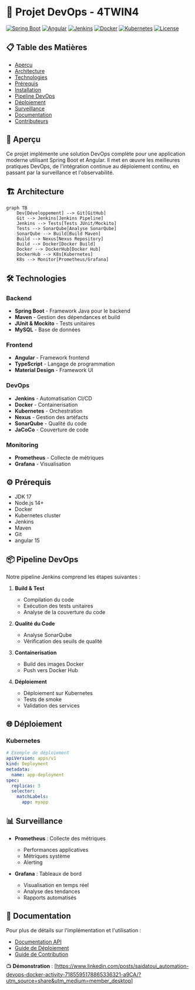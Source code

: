 # 🚀 Projet DevOps - 4TWIN4

[![Spring Boot](https://img.shields.io/badge/Spring%20Boot-2.7.0-brightgreen.svg)](https://spring.io/projects/spring-boot)
[![Angular](https://img.shields.io/badge/Angular-14.0.0-red.svg)](https://angular.io/)
[![Jenkins](https://img.shields.io/badge/Jenkins-2.0-blue.svg)](https://www.jenkins.io/)
[![Docker](https://img.shields.io/badge/Docker-20.10-blue.svg)](https://www.docker.com/)
[![Kubernetes](https://img.shields.io/badge/Kubernetes-1.24-blue.svg)](https://kubernetes.io/)
[![License](https://img.shields.io/badge/License-MIT-yellow.svg)](LICENSE)

## 📋 Table des Matières
- [Aperçu](#-aperçu)
- [Architecture](#-architecture)
- [Technologies](#-technologies)
- [Prérequis](#-prérequis)
- [Installation](#-installation)
- [Pipeline DevOps](#-pipeline-devops)
- [Déploiement](#-déploiement)
- [Surveillance](#-surveillance)
- [Documentation](#-documentation)
- [Contributeurs](#-contributeurs)

## 🎯 Aperçu
Ce projet implémente une solution DevOps complète pour une application moderne utilisant Spring Boot et Angular. Il met en œuvre les meilleures pratiques DevOps, de l'intégration continue au déploiement continu, en passant par la surveillance et l'observabilité.

## 🏗 Architecture
```mermaid
graph TB
    Dev[Développement] --> Git[GitHub]
    Git --> Jenkins[Jenkins Pipeline]
    Jenkins --> Tests[Tests JUnit/Mockito]
    Tests --> SonarQube[Analyse SonarQube]
    SonarQube --> Build[Build Maven]
    Build --> Nexus[Nexus Repository]
    Build --> Docker[Docker Build]
    Docker --> DockerHub[Docker Hub]
    DockerHub --> K8s[Kubernetes]
    K8s --> Monitor[Prometheus/Grafana]
```

## 🛠 Technologies
### Backend
- **Spring Boot** - Framework Java pour le backend
- **Maven** - Gestion des dépendances et build
- **JUnit & Mockito** - Tests unitaires
- **MySQL** - Base de données

### Frontend
- **Angular** - Framework frontend
- **TypeScript** - Langage de programmation
- **Material Design** - Framework UI

### DevOps
- **Jenkins** - Automatisation CI/CD
- **Docker** - Containerisation
- **Kubernetes** - Orchestration
- **Nexus** - Gestion des artéfacts
- **SonarQube** - Qualité du code
- **JaCoCo** - Couverture de code

### Monitoring
- **Prometheus** - Collecte de métriques
- **Grafana** - Visualisation

## ⚙️ Prérequis
- JDK 17
- Node.js 14+
- Docker
- Kubernetes cluster
- Jenkins
- Maven
- Git
- angular 15

## 📦 Pipeline DevOps

Notre pipeline Jenkins comprend les étapes suivantes :

1. **Build & Test**
   - Compilation du code
   - Exécution des tests unitaires
   - Analyse de la couverture du code

2. **Qualité du Code**
   - Analyse SonarQube
   - Vérification des seuils de qualité

3. **Containerisation**
   - Build des images Docker
   - Push vers Docker Hub

4. **Déploiement**
   - Déploiement sur Kubernetes
   - Tests de smoke
   - Validation des services

## 🌐 Déploiement

### Kubernetes
```yaml
# Exemple de déploiement
apiVersion: apps/v1
kind: Deployment
metadata:
  name: app-deployment
spec:
  replicas: 3
  selector:
    matchLabels:
      app: myapp
```

## 📊 Surveillance

- **Prometheus** : Collecte des métriques
  - Performances applicatives
  - Métriques système
  - Alerting

- **Grafana** : Tableaux de bord
  - Visualisation en temps réel
  - Analyse des tendances
  - Rapports automatisés

## 📖 Documentation

Pour plus de détails sur l'implémentation et l'utilisation :
- [Documentation API](docs/api.md)
- [Guide de Déploiement](docs/deployment.md)
- [Guide de Contribution](CONTRIBUTING.md)


📺 **Démonstration** : [https://www.linkedin.com/posts/saidatoui_automation-devops-docker-activity-7185595178865336321-a9CA/?utm_source=share&utm_medium=member_desktop]

